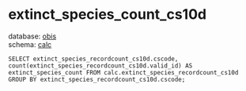 # extinct_species_count_cs10d
database: [obis](../)  
schema: [calc](calc)  

    SELECT extinct_species_recordcount_cs10d.cscode, count(extinct_species_recordcount_cs10d.valid_id) AS extinct_species_count FROM calc.extinct_species_recordcount_cs10d GROUP BY extinct_species_recordcount_cs10d.cscode;